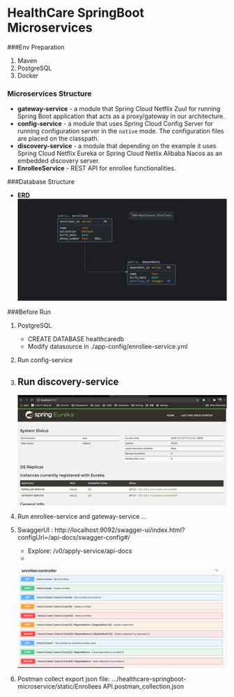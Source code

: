# HealthCare SpringBoot Microservices



###Env Preparation
1. Maven
2. PostgreSQL
3. Docker

### Microservices Structure
- **gateway-service** - a module that Spring Cloud Netflix Zuul for running Spring Boot application that acts as a proxy/gateway in our architecture.
- **config-service** - a module that uses Spring Cloud Config Server for running configuration server in the `native` mode. The configuration files are placed on the classpath.
- **discovery-service** - a module that depending on the example it uses Spring Cloud Netflix Eureka or Spring Cloud Netlix Alibaba Nacos as an embedded discovery server.
- **EnrolleeService** - REST API for enrollee functionalities.

###Database Structure
- **ERD**
![alt text](static/pictures/ERD.png)

###Before Run
1. PostgreSQL
   - CREATE DATABASE healthcaredb
    - Modify datasource in ./app-config/enrollee-service.yml
   
3. Run config-service
4. Run discovery-service
   -
   ![alt text](static/pictures/Eureka.png)
5. Run enrollee-service and gateway-service ...
6. SwaggerUI : http://localhost:9092/swagger-ui/index.html?configUrl=/api-docs/swagger-config#/
     - Explore: /v0/apply-service/api-docs
   -
   
   ![alt text](static/pictures/api-doc.png)
9. Postman collect export json file: .../healthcare-springboot-microservice/static/Enrollees API.postman_collection.json
   






